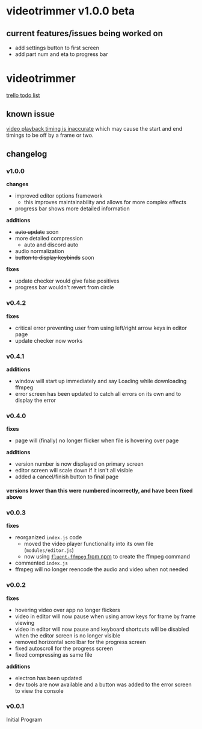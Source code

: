 # videotrimmer v1.0.0 beta

## current features/issues being worked on

- add settings button to first screen
- add part num and eta to progress bar

# videotrimmer

[trello todo list](https://trello.com/b/B28JSPwF/videotrimmer-features)

## known issue

[video playback timing is inaccurate](https://github.com/w3c/media-and-entertainment/issues/4) which may cause the start and end timings to be off by a frame or two.

## changelog

### v1.0.0

**changes**

- improved editor options framework
  - this improves maintainability and allows for more complex effects
- progress bar shows more detailed information

**additions**

- ~~auto update~~ soon
- more detailed compression
  - auto and discord auto
- audio normalization
- ~~button to display keybinds~~ soon

**fixes**

- update checker would give false positives
- progress bar wouldn't revert from circle

### v0.4.2

**fixes**

- critical error preventing user from using left/right arrow keys in editor page
- update checker now works

### v0.4.1

**additions**

- window will start up immediately and say Loading while downloading ffmpeg
- error screen has been updated to catch all errors on its own and to display the error

### v0.4.0

**fixes**

- page will (finally) no longer flicker when file is hovering over page

**additions**

- version number is now displayed on primary screen
- editor screen will scale down if it isn't all visible
- added a cancel/finish button to final page

#### versions lower than this were numbered incorrectly, and have been fixed above

### v0.0.3

**fixes**

- reorganized `index.js` code
  - moved the video player functionality into its own file (`modules/editor.js`)
  - now using [`fluent-ffmpeg` from npm](https://www.npmjs.com/package/fluent-ffmpeg) to create the ffmpeg command
- commented `index.js`
- ffmpeg will no longer reencode the audio and video when not needed

### v0.0.2

**fixes**

- hovering video over app no longer flickers
- video in editor will now pause when using arrow keys for frame by frame viewing
- video in editor will now pause and keyboard shortcuts will be disabled when the editor screen is no longer visible
- removed horizontal scrollbar for the progress screen
- fixed autoscroll for the progress screen
- fixed compressing as same file

**additions**

- electron has been updated
- dev tools are now available and a button was added to the error screen to view the console

### v0.0.1

Initial Program
